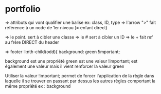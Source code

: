 # portfolio
=> attributs qui vont qualifier une balise ex:  class, ID, type
=> l'arrow ">" fait référence à un node de 1er niveau (= enfant direct)
       
=> le point. sert à  cibler une classe
=> le # sert à cibler un ID
=> le + fait ref au frère DIRECT du header

=>  footer li:nth-child(odd){
    background: green !important;

background est une propriété      green est une valeur      !important; est également une valeur mais il vient renforcer la valeur green

Utiliser la valeur !important; permet de forcer l'application de la règle dans laquelle il se
trouver en passant par dessus les autres règles comportant la même propriété ex : background 